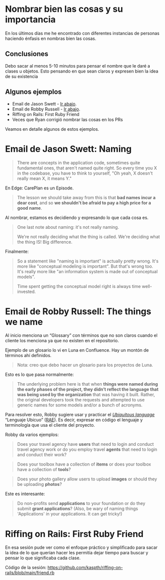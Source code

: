 # Nombrar bien las cosas y su importancia
En los últimos días me he encontrado con diferentes instancias de personas haciendo énfasis en nombras bien las cosas.

## Conclusiones

Debo sacar al menos 5-10 minutos para pensar el nombre que le daré a clases u objetos. Esto pensando en que sean claros y expresen bien la idea de su existencia


## Algunos ejemplos
- Email de Jason Swett - [Ir abajo](https://paper.dropbox.com/doc/Nombrar-bien-las-cosas-y-su-importancia--CJXUeSccSbs2MRDQ8kxiOb8_Ag-2YAZ9IyrG9ZIjoYJFplld#:uid=417602911996963950826099&h2=Email-de-Jason-Swett:-Naming).
- Email de Robby Russell - [Ir abajo](https://paper.dropbox.com/doc/Nombrar-bien-las-cosas-y-su-importancia--CJXUeSccSbs2MRDQ8kxiOb8_Ag-2YAZ9IyrG9ZIjoYJFplld#:uid=916285576455399552001543&h2=Email-de-Robby-Russell:-The-th).
- Riffing on Rails: First Ruby Friend
- Veces que Ryan corrigió nombrar las cosas en los PRs

Veamos en detalle algunos de estos ejemplos.

# Email de Jason Swett: Naming
> There are concepts in the application code, sometimes quite fundamental ones, that aren't named quite right. So every time you X in the codebase, you have to think to yourself, "Oh yeah, X doesn't really mean X, it means Y."

En Edge: CarePlan es un Episode.


> The lesson we should take away from this is that **bad names incur a dear cost**, and so **we shouldn't be afraid to pay a high price for a good name**.

Al nombrar, estamos es decidiendo y expresando lo que cada cosa es.

> One last note about naming: it's not really naming.
> 
> We're not really deciding what the thing is called. We're deciding what the thing IS! Big difference.

Finalmente:

> So a statement like "naming is important" is actually pretty wrong. It's more like "conceptual modeling is important". But that's wrong too. It's really more like "an information system is made out of conceptual models".
> 
> Time spent getting the conceptual model right is always time well-invested.


# Email de Robby Russell: The things we name

Al inicio menciona un “Glossary” con términos que no son claros cuando el cliente los menciona ya que no existen en el repositorio.

Ejemplo de un glosario lo vi en Luna en Confluence. Hay un montón de términos ahí definidos.


> Nota: creo que debo hacer un glosario para los proyectos de Luna.

Esto es lo que pasa normalmente:

> The underlying problem here is that when **things were named during the early phases of the project, they didn’t reflect the language that was being used by the organization** that was having it built. Rather, the original developers took the requests and attempted to use generic names for some models and/or a bunch of acronyms.

Para resolver esto, Robby sugiere usar y practicar el [*Ubiquitous language*](https://www.martinfowler.com/bliki/UbiquitousLanguage.html)  “Lenguaje Ubicuo” ([RAE](https://dle.rae.es/ubicuo)). Es decir, expresar en código el lenguaje y terminología que usa el cliente del proyecto.

Robby da varios ejemplos:

> Does your travel agency have **users** that need to login and conduct travel agency work or do you employ travel **agents** that need to login and conduct their work?


> Does your toolbox have a collection of **items** or does your toolbox have a collection of **tools**?


> Does your photo gallery allow users to upload **images** or should they be uploading **photos**?

Este es interesante:

> Do non-profits send **applications** to your foundation or do they submit **grant applications**? (Also, be wary of naming things 'Applications' in your applications. It can get tricky!)


# Riffing on Rails: First Ruby Friend

En esa sesión pude ver como el enfoque práctico y simplificado para sacar la idea de lo que querían hacer les permitía dejar tiempo para buscar y pensar lo que significaba cada clase.

Código de la sesión: https://github.com/kaspth/riffing-on-rails/blob/main/friend.rb

